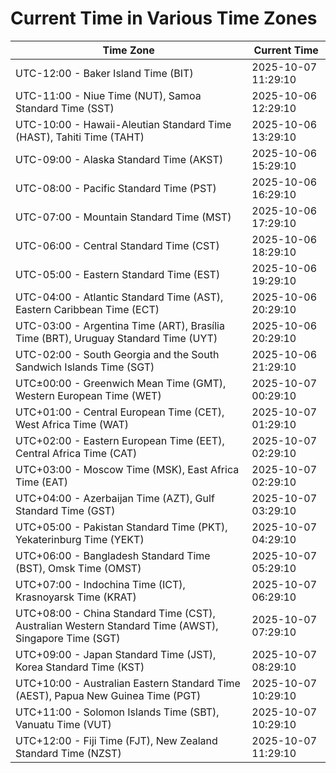 # Current Time in Various Time Zones

| Time Zone | Current Time |
|-----------|--------------|
| UTC-12:00 - Baker Island Time (BIT) | 2025-10-07 11:29:10 |
| UTC-11:00 - Niue Time (NUT), Samoa Standard Time (SST) | 2025-10-06 12:29:10 |
| UTC-10:00 - Hawaii-Aleutian Standard Time (HAST), Tahiti Time (TAHT) | 2025-10-06 13:29:10 |
| UTC-09:00 - Alaska Standard Time (AKST) | 2025-10-06 15:29:10 |
| UTC-08:00 - Pacific Standard Time (PST) | 2025-10-06 16:29:10 |
| UTC-07:00 - Mountain Standard Time (MST) | 2025-10-06 17:29:10 |
| UTC-06:00 - Central Standard Time (CST) | 2025-10-06 18:29:10 |
| UTC-05:00 - Eastern Standard Time (EST) | 2025-10-06 19:29:10 |
| UTC-04:00 - Atlantic Standard Time (AST), Eastern Caribbean Time (ECT) | 2025-10-06 20:29:10 |
| UTC-03:00 - Argentina Time (ART), Brasília Time (BRT), Uruguay Standard Time (UYT) | 2025-10-06 20:29:10 |
| UTC-02:00 - South Georgia and the South Sandwich Islands Time (SGT) | 2025-10-06 21:29:10 |
| UTC±00:00 - Greenwich Mean Time (GMT), Western European Time (WET) | 2025-10-07 00:29:10 |
| UTC+01:00 - Central European Time (CET), West Africa Time (WAT) | 2025-10-07 01:29:10 |
| UTC+02:00 - Eastern European Time (EET), Central Africa Time (CAT) | 2025-10-07 02:29:10 |
| UTC+03:00 - Moscow Time (MSK), East Africa Time (EAT) | 2025-10-07 02:29:10 |
| UTC+04:00 - Azerbaijan Time (AZT), Gulf Standard Time (GST) | 2025-10-07 03:29:10 |
| UTC+05:00 - Pakistan Standard Time (PKT), Yekaterinburg Time (YEKT) | 2025-10-07 04:29:10 |
| UTC+06:00 - Bangladesh Standard Time (BST), Omsk Time (OMST) | 2025-10-07 05:29:10 |
| UTC+07:00 - Indochina Time (ICT), Krasnoyarsk Time (KRAT) | 2025-10-07 06:29:10 |
| UTC+08:00 - China Standard Time (CST), Australian Western Standard Time (AWST), Singapore Time (SGT) | 2025-10-07 07:29:10 |
| UTC+09:00 - Japan Standard Time (JST), Korea Standard Time (KST) | 2025-10-07 08:29:10 |
| UTC+10:00 - Australian Eastern Standard Time (AEST), Papua New Guinea Time (PGT) | 2025-10-07 10:29:10 |
| UTC+11:00 - Solomon Islands Time (SBT), Vanuatu Time (VUT) | 2025-10-07 10:29:10 |
| UTC+12:00 - Fiji Time (FJT), New Zealand Standard Time (NZST) | 2025-10-07 11:29:10 |
